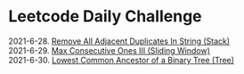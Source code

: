 # Leetcode Daily Challenge
2021-6-28. [Remove All Adjacent Duplicates In String (Stack) ](./code/2020-6-28.md)<br/>
2021-6-29. [Max Consecutive Ones III (Sliding Window) ](./code/2020-6-29.md)<br/>
2021-6-30. [Lowest Common Ancestor of a Binary Tree (Tree) ](./code/2021-6-30.md)<br/>
